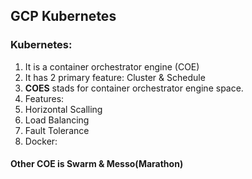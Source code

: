 ## GCP Kubernetes
### Kubernetes:
1. It is a container orchestrator engine (COE)
2. It has 2 primary feature: Cluster & Schedule
3. **COES** stads for container orchestrator engine space.
4. Features: 
  1. Horizontal Scalling
  2. Load Balancing
  3. Fault Tolerance
5. Docker:
    

#### Other COE is Swarm & Messo(Marathon)
